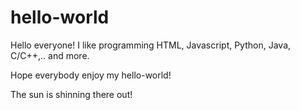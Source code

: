 # hello-world

Hello everyone!
I like programming HTML, Javascript, Python, Java, C/C++,.. and more.

Hope everybody enjoy my hello-world!

The sun is shinning there out!
